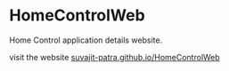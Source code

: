 # HomeControlWeb

Home Control application details website.

visit the website [suvajit-patra.github.io/HomeControlWeb](https://suvajit-patra.github.io/HomeControlWeb)
